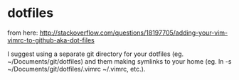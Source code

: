 # dotfiles

 from here: http://stackoverflow.com/questions/18197705/adding-your-vim-vimrc-to-github-aka-dot-files
 
 I suggest using a separate git directory for your dotfiles (eg. ~/Documents/git/dotfiles) and them
 making symlinks to your home (eg. ln -s ~/Documents/git/dotfiles/.vimrc ~/.vimrc, etc.).
